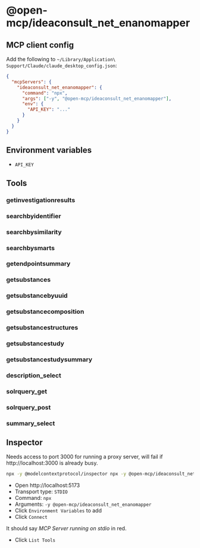 # @open-mcp/ideaconsult_net_enanomapper

## MCP client config

Add the following to `~/Library/Application\ Support/Claude/claude_desktop_config.json`:

```json
{
  "mcpServers": {
    "ideaconsult_net_enanomapper": {
      "command": "npx",
      "args": ["-y", "@open-mcp/ideaconsult_net_enanomapper"],
      "env": {
        "API_KEY": "..."
      }
    }
  }
}
```

## Environment variables

- `API_KEY`

## Tools

### getinvestigationresults

### searchbyidentifier

### searchbysimilarity

### searchbysmarts

### getendpointsummary

### getsubstances

### getsubstancebyuuid

### getsubstancecomposition

### getsubstancestructures

### getsubstancestudy

### getsubstancestudysummary

### description_select

### solrquery_get

### solrquery_post

### summary_select

## Inspector

Needs access to port 3000 for running a proxy server, will fail if http://localhost:3000 is already busy.

```bash
npx -y @modelcontextprotocol/inspector npx -y @open-mcp/ideaconsult_net_enanomapper
```

- Open http://localhost:5173
- Transport type: `STDIO`
- Command: `npx`
- Arguments: `-y @open-mcp/ideaconsult_net_enanomapper`
- Click `Environment Variables` to add
- Click `Connect`

It should say _MCP Server running on stdio_ in red.

- Click `List Tools`
